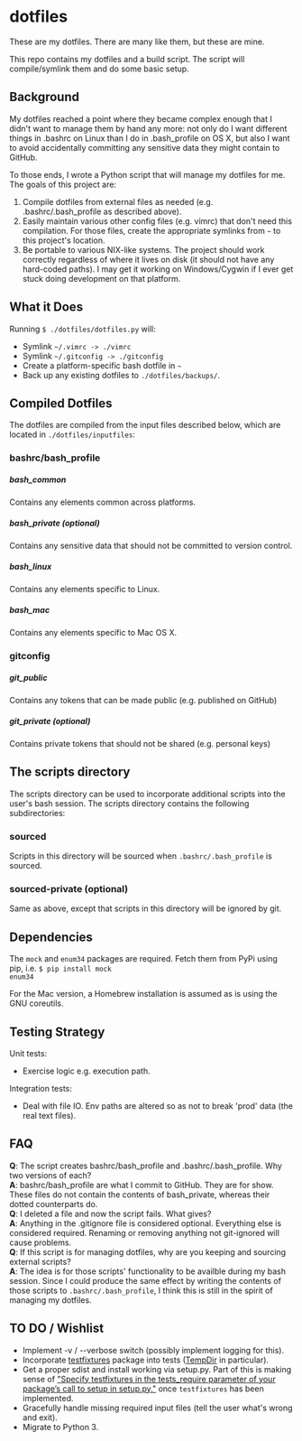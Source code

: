 # dotfiles
These are my dotfiles. There are many like them, but these are mine.

This repo contains my dotfiles and a build script. The script will compile/symlink them and do some basic setup.

## Background
My dotfiles reached a point where they became complex enough that I didn't want to manage them by hand any more: not only do I want different things in .bashrc on Linux than I do in .bash_profile on OS X, but also I want to avoid accidentally committing any sensitive data they might contain to GitHub.

To those ends, I wrote a Python script that will manage my dotfiles for me.  The goals of this project are: 
 
1. Compile dotfiles from external files as needed (e.g. .bashrc/.bash_profile as described above).  
2. Easily maintain various other config files (e.g. vimrc) that don't need this compilation. For those files, create the appropriate symlinks from <code>~</code> to this project's location.  
3. Be portable to various NIX-like systems. The project should work correctly regardless of where it lives on disk (it should not have any hard-coded paths). I may get it working on Windows/Cygwin if I ever get stuck doing development on that platform.  

## What it Does
Running <code>$ ./dotfiles/dotfiles.py</code> will:
* Symlink <code>~/.vimrc -> ./vimrc</code>
* Symlink <code>~/.gitconfig -> ./gitconfig</code>
* Create a platform-specific bash dotfile in <code>~</code>
* Back up any existing dotfiles to `./dotfiles/backups/`.

## Compiled Dotfiles

The dotfiles are compiled from the input files described below, which are located in <code>./dotfiles/inputfiles</code>:

### bashrc/bash_profile

##### bash_common
Contains any elements common across platforms.

##### bash_private (optional)
Contains any sensitive data that should not be committed to version control.

##### bash_linux
Contains any elements specific to Linux.

##### bash_mac
Contains any elements specific to Mac OS X.

### gitconfig

##### git_public
Contains any tokens that can be made public (e.g. published on GitHub)

##### git_private (optional)
Contains private tokens that should not be shared (e.g. personal keys)

## The scripts directory
The scripts directory can be used to incorporate additional scripts into the user's bash session. The scripts directory contains the following subdirectories:

### sourced
Scripts in this directory will be sourced when `.bashrc/.bash_profile` is sourced. 

### sourced-private (optional)
Same as above, except that scripts in this directory will be ignored by git.

## Dependencies
The <code>mock</code> and <code>enum34</code> packages are required. Fetch them from PyPi using pip, i.e. <code>$ pip install mock enum34</code>

For the Mac version, a Homebrew installation is assumed as is using the GNU coreutils.

## Testing Strategy
Unit tests:
- Exercise logic e.g. execution path.

Integration tests:
- Deal with file IO. Env paths are altered so as not to break 'prod' data (the real text files).

## FAQ
**Q**: The script creates bashrc/bash_profile and .bashrc/.bash_profile. Why two versions of each?  
**A**: bashrc/bash_profile are what I commit to GitHub. They are for show. These files do not contain the contents of bash_private, whereas their dotted counterparts do.  
**Q**: I deleted a file and now the script fails. What gives?  
**A**: Anything in the .gitignore file is considered optional. Everything else is considered required. Renaming or removing anything not git-ignored will cause problems.  
**Q**: If this script is for managing dotfiles, why are you keeping and sourcing external scripts?  
**A**: The idea is for those scripts' functionality to be availble during my bash session. Since I could produce the same effect by writing the contents of those scripts to `.bashrc/.bash_profile`, I think this is still in the spirit of managing my dotfiles.

## TO DO / Wishlist
- Implement -v / --verbose switch (possibly implement logging for this).
- Incorporate [testfixtures](https://pythonhosted.org/testfixtures/index.html) package into tests ([TempDir](https://pythonhosted.org/testfixtures/files.html) in particular).  
- Get a proper sdist and install working via setup.py. Part of this is making sense of ["Specify testfixtures in the tests_require parameter of your package’s call to setup in setup.py."](https://pythonhosted.org/testfixtures/installation.html) once `testfixtures` has been implemented.
- Gracefully handle missing required input files (tell the user what's wrong and exit).
- Migrate to Python 3.
